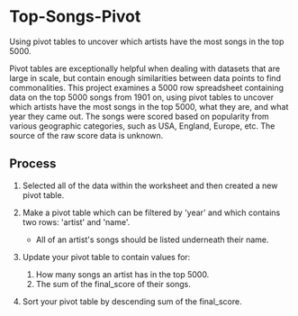 # Top-Songs-Pivot
Using pivot tables to uncover which artists have the most songs in the top 5000.

Pivot tables are exceptionally helpful when dealing with datasets that are large in scale, but contain enough similarities between data points to find commonalities. This project examines a 5000 row spreadsheet containing data on the top 5000 songs from 1901 on, using pivot tables to uncover which artists have the most songs in the top 5000, what they are, and what year they came out. The songs were scored based on popularity from various geographic categories, such as USA, England, Europe, etc. The source of the raw score data is unknown.

## Process

1. Selected all of the data within the worksheet and then created a new pivot table.

2. Make a pivot table which can be filtered by 'year' and which contains two rows: 'artist' and 'name'.

   * All of an artist's songs should be listed underneath their name.

3. Update your pivot table to contain values for:

   1. How many songs an artist has in the top 5000.
   2. The sum of the final_score of their songs.

4. Sort your pivot table by descending sum of the final_score.
